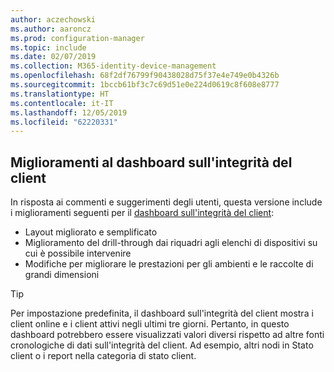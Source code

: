 ```yaml
---
author: aczechowski
ms.author: aaroncz
ms.prod: configuration-manager
ms.topic: include
ms.date: 02/07/2019
ms.collection: M365-identity-device-management
ms.openlocfilehash: 68f2df76799f90438028d75f37e4e749e0b4326b
ms.sourcegitcommit: 1bccb61bf3c7c69d51e0e224d0619c8f608e8777
ms.translationtype: HT
ms.contentlocale: it-IT
ms.lasthandoff: 12/05/2019
ms.locfileid: "62220331"
---
```

## <a name="bkmk_health"></a> Miglioramenti al dashboard sull'integrità del client
<!--3599209-->

In risposta ai commenti e suggerimenti degli utenti, questa versione include i miglioramenti seguenti per il [dashboard sull'integrità del client](/sccm/core/get-started/2019/technical-preview-1901#bkmk_health):

- Layout migliorato e semplificato
- Miglioramento del drill-through dai riquadri agli elenchi di dispositivi su cui è possibile intervenire
- Modifiche per migliorare le prestazioni per gli ambienti e le raccolte di grandi dimensioni 

> [!Tip]  
> Per impostazione predefinita, il dashboard sull'integrità del client mostra i client online e i client attivi negli ultimi tre giorni. Pertanto, in questo dashboard potrebbero essere visualizzati valori diversi rispetto ad altre fonti cronologiche di dati sull'integrità del client. Ad esempio, altri nodi in Stato client o i report nella categoria di stato client. 

